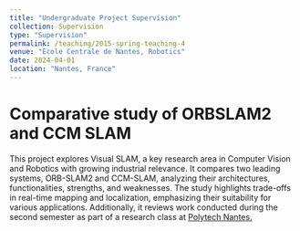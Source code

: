 ```yaml
---
title: "Undergraduate Project Supervision"
collection: Supervision
type: "Supervision"
permalink: /teaching/2015-spring-teaching-4
venue: "Ecole Centrale de Nantes, Robotics"
date: 2024-04-01
location: "Nantes, France"
---
```


Comparative study of ORBSLAM2 and CCM SLAM
======

This project explores Visual SLAM, a key research area in Computer Vision and Robotics with growing industrial relevance. It compares two leading systems, ORB-SLAM2 and CCM-SLAM, analyzing their architectures, functionalities, strengths, and weaknesses. The study highlights trade-offs in real-time mapping and localization, emphasizing their suitability for various applications. Additionally, it reviews work conducted during the second semester as part of a research class at [Polytech Nantes.](https://polytech.univ-nantes.fr/en)
